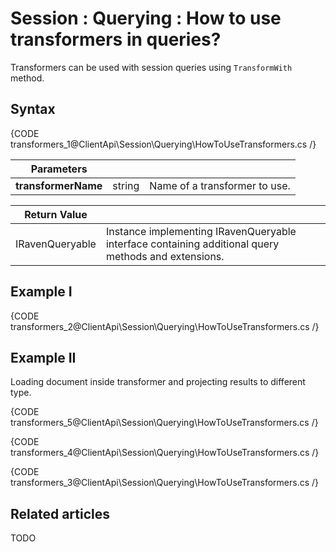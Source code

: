 # Session : Querying : How to use transformers in queries?

Transformers can be used with session queries using `TransformWith` method.

## Syntax

{CODE transformers_1@ClientApi\Session\Querying\HowToUseTransformers.cs /}

| Parameters | | |
| ------------- | ------------- | ----- |
| **transformerName** | string | Name of a transformer to use. |

| Return Value | |
| ------------- | ----- |
| IRavenQueryable | Instance implementing IRavenQueryable interface containing additional query methods and extensions. |

## Example I

{CODE transformers_2@ClientApi\Session\Querying\HowToUseTransformers.cs /}

## Example II

Loading document inside transformer and projecting results to different type.

{CODE transformers_5@ClientApi\Session\Querying\HowToUseTransformers.cs /}

{CODE transformers_4@ClientApi\Session\Querying\HowToUseTransformers.cs /}

{CODE transformers_3@ClientApi\Session\Querying\HowToUseTransformers.cs /}

## Related articles

TODO 
